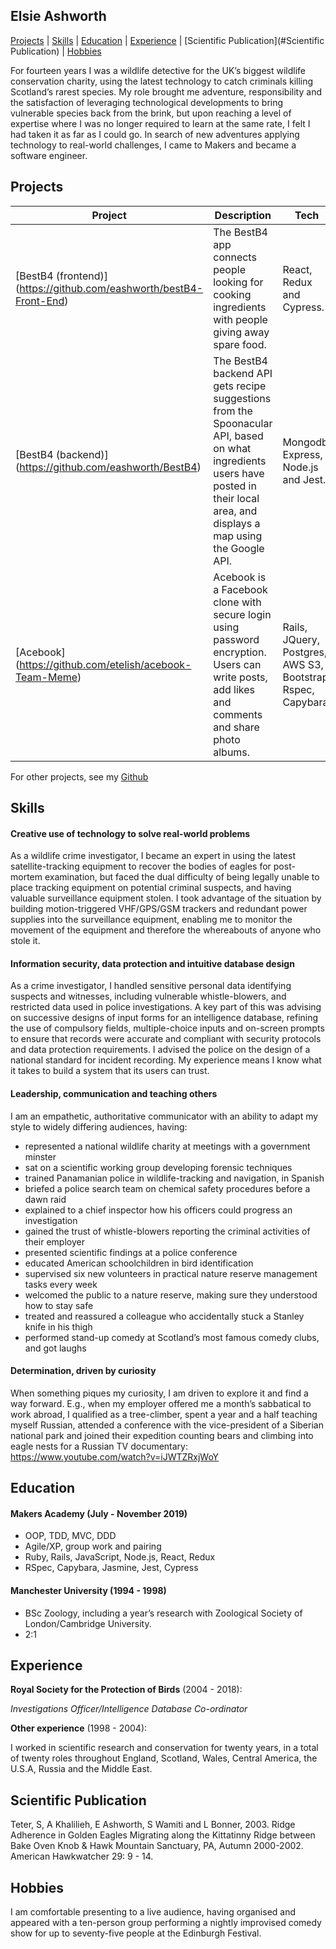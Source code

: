 ## Elsie Ashworth

[Projects](#projects) | [Skills](#skills) | [Education](#education) | [Experience](#experience) | [Scientific Publication](#Scientific Publication) | [Hobbies](#hobbies)

For fourteen years I was a wildlife detective for the UK’s biggest wildlife conservation charity, using the latest technology to catch criminals killing Scotland’s rarest species. My role brought me adventure, responsibility and the satisfaction of leveraging technological developments to bring vulnerable species back from the brink, but upon reaching a level of expertise where I was no longer required to learn at the same rate, I felt I had taken it as far as I could go. In search of new adventures applying technology to real-world challenges, I came to Makers and became a software engineer.

## Projects

| Project | Description | Tech |
|--- |--- |---
| [BestB4 (frontend)] (https://github.com/eashworth/bestB4-Front-End) | The BestB4 app connects people looking for cooking ingredients with people giving away spare food. | React, Redux and Cypress. |
| [BestB4 (backend)] (https://github.com/eashworth/BestB4) | The BestB4 backend API gets recipe suggestions from the Spoonacular API, based on what ingredients users have posted in their local area, and displays a map using the Google API. | Mongodb, Express, Node.js and Jest. |
| [Acebook] (https://github.com/etelish/acebook-Team-Meme) | Acebook is a Facebook clone with secure login using password encryption. Users can write posts, add likes and comments and share photo albums. | Rails, JQuery, Postgres, AWS S3, Bootstrap, Rspec, Capybara |

For other projects, see my [Github](https://github.com/eashworth)

## Skills

#### Creative use of technology to solve real-world problems  

As a wildlife crime investigator, I became an expert in using the latest satellite-tracking equipment to recover the bodies of eagles for post-mortem examination, but faced the dual difficulty of being legally unable to place tracking equipment on potential criminal suspects, and having valuable surveillance equipment stolen. I took advantage of the situation by building motion-triggered VHF/GPS/GSM trackers and redundant power supplies into the surveillance equipment, enabling me to monitor the movement of the equipment and therefore the whereabouts of anyone who stole it.

#### Information security, data protection and intuitive database design

As a crime investigator, I handled sensitive personal data identifying suspects and witnesses, including vulnerable whistle-blowers, and restricted data used in police investigations. A key part of this was advising on successive designs of input forms for an intelligence database, refining the use of compulsory fields, multiple-choice inputs and on-screen prompts to ensure that records were accurate and compliant with security protocols and data protection requirements. I advised the police on the design of a national standard for incident recording. My experience means I know what it takes to build a system that its users can trust.

#### Leadership, communication and teaching others

I am an empathetic, authoritative communicator with an ability to adapt my style to widely differing audiences, having:

- represented a national wildlife charity at meetings with a government minster
- sat on a scientific working group developing forensic techniques
- trained Panamanian police in wildlife-tracking and navigation, in Spanish
- briefed a police search team on chemical safety procedures before a dawn raid
- explained to a chief inspector how his officers could progress an investigation
- gained the trust of whistle-blowers reporting the criminal activities of their employer
- presented scientific findings at a police conference
- educated American schoolchildren in bird identification
- supervised six new volunteers in practical nature reserve management tasks every week
- welcomed the public to a nature reserve, making sure they understood how to stay safe
- treated and reassured a colleague who accidentally stuck a Stanley knife in his thigh
- performed stand-up comedy at Scotland’s most famous comedy clubs, and got laughs

#### Determination, driven by curiosity

When something piques my curiosity, I am driven to explore it and find a way forward. E.g., when my employer offered me a month’s sabbatical to work abroad, I qualified as a tree-climber, spent a year and a half teaching myself Russian, attended a conference with the vice-president of a Siberian national park and joined their expedition counting bears and climbing into eagle nests for a Russian TV documentary: https://www.youtube.com/watch?v=iJWTZRxjWoY

## Education

#### Makers Academy (July - November 2019)

- OOP, TDD, MVC, DDD
- Agile/XP, group work and pairing
- Ruby, Rails, JavaScript, Node.js, React, Redux
- RSpec, Capybara, Jasmine, Jest, Cypress

#### Manchester University (1994 - 1998)

- BSc Zoology, including a year’s research with Zoological Society of London/Cambridge University.
- 2:1

## Experience

**Royal Society for the Protection of Birds** (2004 - 2018):

*Investigations Officer/Intelligence Database Co-ordinator*

**Other experience** (1998 - 2004):

I worked in scientific research and conservation for twenty years, in a total of twenty roles throughout England, Scotland, Wales, Central America, the U.S.A, Russia and the Middle East.

## Scientific Publication

Teter, S, A Khalilieh, E Ashworth, S Wamiti and L Bonner, 2003.
Ridge Adherence in Golden Eagles Migrating along the Kittatinny Ridge between Bake Oven Knob &
Hawk Mountain Sanctuary, PA, Autumn 2000-2002. American Hawkwatcher 29: 9 - 14.

## Hobbies

I am comfortable presenting to a live audience, having organised and appeared with a ten-person group performing a nightly improvised comedy show for up to seventy-five people at the Edinburgh Festival.
